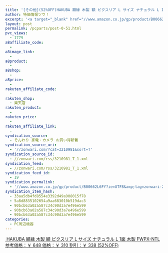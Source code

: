 ```yaml
---
title: '[その他](52%OFF)HAKUBA 額縁 木製 額 ピクスリア L サイズ ナチュラル L 1面 木製 FWPX-NTL ￥310'
author: 特価情報ツウ！
excerpt: '<a target="_blank" href="//www.amazon.co.jp/gp/product/B00662L6FY?ie=UTF8&amp;tag=zonwari-22&amp;linkCode=as2&amp;camp=247&amp;creative=7399&amp;creativeASIN=B00662L6FY"><img src="//ecx.images-amazon.com/images/I/5134shF1WSL._SL100_.jpg"><br>HAKUBA &#38989;&#32257; &#26408;&#35069; &#38989; &#12500;&#12463;&#12473;&#12522;&#12450; L &#12469;&#12452;&#12474; &#12490;&#12481;&#12517;&#12521;&#12523; L 1&#38754; &#26408;&#35069; FWPX-NTL<br>&#21442;&#32771;&#20385;&#26684;&#65306;&#65509; 648<br>&#20385;&#26684;&#65306;&#65509; 310<br>&#21106;&#24341;&#65306;&#65509; 338 (52%OFF)</a>'
layout: post
permalink: /pcparts/post-0-51.html
pvc_views:
  - 1779
a8affiliate_code:
  -
a8image_link:
  -
a8product:
  -
a8shop:
  -
a8price:
  -
rakuten_affiliate_code:
  -
rakuten_shop:
  - 楽天店
rakuten_product:
  -
rakuten_price:
  -
rakuten_affiliate_link:
  -
syndication_source:
  - ぞんわり 家電・カメラ お買い得新着
syndication_source_uri:
  - '//zonwari.com/?cat=3210981&sort=T'
syndication_source_id:
  - //zonwari.com/rss/3210981_T_1.xml
syndication_feed:
  - //zonwari.com/rss/3210981_T_1.xml
syndication_feed_id:
  - 19
syndication_permalink:
  - '//www.amazon.co.jp/gp/product/B00662L6FY?ie=UTF8&amp;tag=zonwari-22&amp;linkCode=as2&amp;camp=247&amp;creative=7399&amp;creativeASIN=B00662L6FY'
syndication_item_hash:
  - 33aa5db4fd8554e3392d49a908015f78
  - 5a8d8835102654a9aa683010b519dac3
  - 90bcb63a02a587c34c90d3a7e496e599
  - 90bcb63a02a587c34c90d3a7e496e599
  - 90bcb63a02a587c34c90d3a7e496e599
categories:
  - PC周辺機器
---
```

[<img src='//i0.wp.com/ecx.images-amazon.com/images/I/5134shF1WSL._SL150_.jpg?w=546' title="" alt="" data-recalc-dims="1" />
HAKUBA 額縁 木製 額 ピクスリア L サイズ ナチュラル L 1面 木製 FWPX-NTL
参考価格：￥ 648
価格：￥ 310
割引：￥ 338 (52%OFF)][1]

 [1]: //www.amazon.co.jp/gp/product/B00662L6FY?ie=UTF8&#038;tag=tokkajohotsu-22&#038;linkCode=as2&#038;camp=247&#038;creative=7399&#038;creativeASIN=B00662L6FY